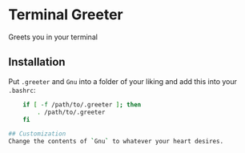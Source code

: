 # Terminal Greeter

Greets you in your terminal

## Installation
Put `.greeter` and `Gnu` into a folder of your liking and add this into your `.bashrc`:

```bash
	if [ -f /path/to/.greeter ]; then
		. /path/to/.greeter
	fi

## Customization
Change the contents of `Gnu` to whatever your heart desires.
